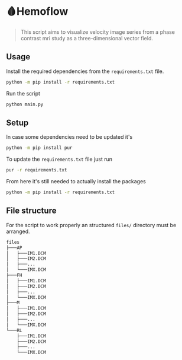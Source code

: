 # 🩸Hemoflow

> This script aims to visualize velocity image series from a phase contrast mri study as a three-dimensional vector field.

## Usage

Install the required dependencies from the `requirements.txt` file.

```bash
python -m pip install -r requirements.txt
```

Run the script

```bash
python main.py
```

## Setup

In case some dependencies need to be updated it's 

```bash
python -m pip install pur
```

To update the `requirements.txt` file just run

```bash
pur -r requirements.txt
```

From here it's still needed to actually install the packages

```bash
python -m pip install -r requirements.txt
```

## File structure

For the script to work properly an structured `files/` directory must be arranged.

```bash
files
├───AP
│   ├───IM1.DCM
│   ├───IM2.DCM
│   ├───...
│   └───IMX.DCM
├───FH
│   ├───IM1.DCM
│   ├───IM2.DCM
│   ├───...
│   └───IMX.DCM
├───M
│   ├───IM1.DCM
│   ├───IM2.DCM
│   ├───...
│   └───IMX.DCM
└───RL
    ├───IM1.DCM
    ├───IM2.DCM
    ├───...
    └───IMX.DCM
```